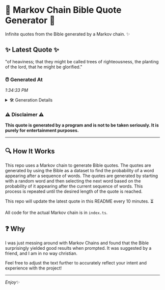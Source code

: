 # 📖 Markov Chain Bible Quote Generator 📖

Infinite quotes from the Bible generated by a Markov chain. ✨

## ✨ Latest Quote ✨
"of heaviness; that they might be called trees of righteousness, the planting of the lord, that he might be glorified."

### ⏰ Generated At
*1:34:33 PM*

<details>
    <summary>🛠️ Generation Details</summary>
    <p>
        <strong>🌱 Seed:</strong> of<br>
        <strong>🔄 Iterations:</strong> 19<br>
        <strong>📜 Context History:</strong><br>[ of ]: heaviness;<br>[ of, heaviness; ]: that<br>[ of, heaviness;, that ]: they<br>[ of, heaviness;, that, they ]: might<br>[ of, heaviness;, that, they, might ]: be<br>[ of, heaviness;, that, they, might, be ]: called<br>[ heaviness;, that, they, might, be, called ]: trees<br>[ that, they, might, be, called, trees ]: of<br>[ they, might, be, called, trees, of ]: righteousness,<br>[ might, be, called, trees, of, righteousness, ]: the<br>[ be, called, trees, of, righteousness,, the ]: planting<br>[ called, trees, of, righteousness,, the, planting ]: of<br>[ trees, of, righteousness,, the, planting, of ]: the<br>[ of, righteousness,, the, planting, of, the ]: lord,<br>[ righteousness,, the, planting, of, the, lord, ]: that<br>[ the, planting, of, the, lord,, that ]: he<br>[ planting, of, the, lord,, that, he ]: might<br>[ of, the, lord,, that, he, might ]: be<br>[ the, lord,, that, he, might, be ]: glorified.<br>
    </p>
</details>

### ⚠️ Disclaimer ⚠️
**This quote is generated by a program and is not to be taken seriously. It is purely for entertainment purposes.**

---

## 🔍 How It Works

This repo uses a Markov chain to generate Bible quotes. The quotes are generated by using the Bible as a dataset to find the probability of a word appearing after a sequence of words. The quotes are generated by starting with a random word and then selecting the next word based on the probability of it appearing after the current sequence of words. This process is repeated until the desired length of the quote is reached.

This repo will update the latest quote in this README every 10 minutes. ⏳

All code for the actual Markov chain is in `index.ts`.

## ❓ Why

I was just messing around with Markov Chains and found that the Bible surprisingly yielded good results when prompted. 
It was suggested by a friend, and I am in no way christian.

Feel free to adjust the text further to accurately reflect your intent and experience with the project!

---

*Enjoy*✨

